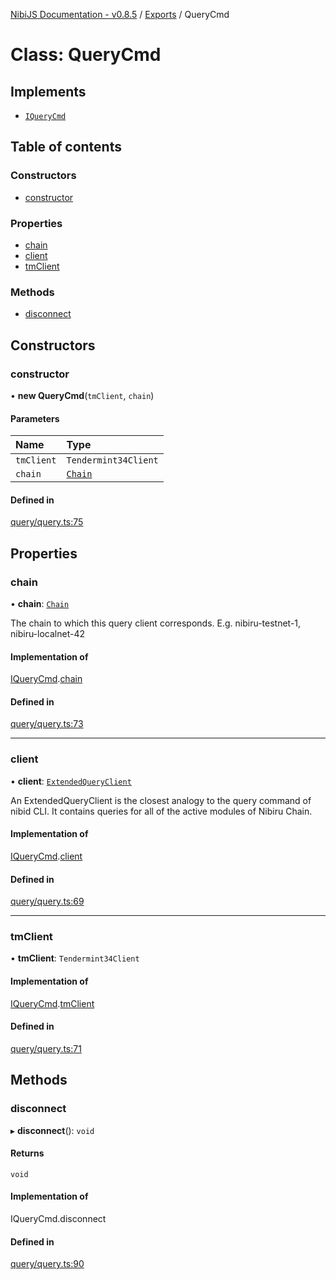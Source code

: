 [NibiJS Documentation - v0.8.5](../intro.md) / [Exports](../modules.md) / QueryCmd

# Class: QueryCmd

## Implements

- [`IQueryCmd`](../interfaces/IQueryCmd.md)

## Table of contents

### Constructors

- [constructor](QueryCmd.md#constructor)

### Properties

- [chain](QueryCmd.md#chain)
- [client](QueryCmd.md#client)
- [tmClient](QueryCmd.md#tmclient)

### Methods

- [disconnect](QueryCmd.md#disconnect)

## Constructors

### constructor

• **new QueryCmd**(`tmClient`, `chain`)

#### Parameters

| Name | Type |
| :------ | :------ |
| `tmClient` | `Tendermint34Client` |
| `chain` | [`Chain`](../interfaces/Chain.md) |

#### Defined in

[query/query.ts:75](https://github.com/NibiruChain/ts-sdk/blob/eac3210/packages/nibijs/src/query/query.ts#L75)

## Properties

### chain

• **chain**: [`Chain`](../interfaces/Chain.md)

The chain to which this query client corresponds.
E.g. nibiru-testnet-1, nibiru-localnet-42

#### Implementation of

[IQueryCmd](../interfaces/IQueryCmd.md).[chain](../interfaces/IQueryCmd.md#chain)

#### Defined in

[query/query.ts:73](https://github.com/NibiruChain/ts-sdk/blob/eac3210/packages/nibijs/src/query/query.ts#L73)

___

### client

• **client**: [`ExtendedQueryClient`](../modules.md#extendedqueryclient)

An ExtendedQueryClient is the closest analogy to the query command of nibid CLI.
It contains queries for all of the active modules of Nibiru Chain.

#### Implementation of

[IQueryCmd](../interfaces/IQueryCmd.md).[client](../interfaces/IQueryCmd.md#client)

#### Defined in

[query/query.ts:69](https://github.com/NibiruChain/ts-sdk/blob/eac3210/packages/nibijs/src/query/query.ts#L69)

___

### tmClient

• **tmClient**: `Tendermint34Client`

#### Implementation of

[IQueryCmd](../interfaces/IQueryCmd.md).[tmClient](../interfaces/IQueryCmd.md#tmclient)

#### Defined in

[query/query.ts:71](https://github.com/NibiruChain/ts-sdk/blob/eac3210/packages/nibijs/src/query/query.ts#L71)

## Methods

### disconnect

▸ **disconnect**(): `void`

#### Returns

`void`

#### Implementation of

IQueryCmd.disconnect

#### Defined in

[query/query.ts:90](https://github.com/NibiruChain/ts-sdk/blob/eac3210/packages/nibijs/src/query/query.ts#L90)
